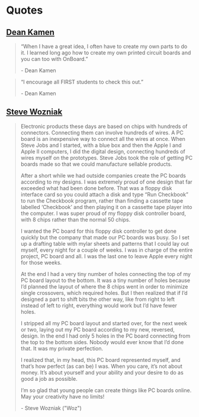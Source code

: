# Quotes

## [Dean Kamen](https://en.wikipedia.org/wiki/Dean_Kamen)

> “When I have a great idea, I often have to create my own parts to do it. I learned long ago how to create my own printed circuit boards and you can too with OnBoard.”
>
> \- Dean Kamen

> “I encourage all FIRST students to check this out.”
>
> \- Dean Kamen

## [Steve Wozniak](https://en.wikipedia.org/wiki/Steve_Wozniak)

> Electronic products these days are based on chips with hundreds of connectors. Connecting them can involve hundreds of wires. A PC board is an inexpensive way to connect all the wires at once. When Steve Jobs and I started, with a blue box and then the Apple I and Apple II computers, I did the digital design, connecting hundreds of wires myself on the prototypes. Steve Jobs took the role of getting PC boards made so that we could manufacture sellable products.
> 
> After a short while we had outside companies create the PC boards according to my designs. I was extremely proud of one design that far exceeded what had been done before. That was a floppy disk interface card so you could attach a disk and type “Run Checkbook” to run the Checkbook program, rather than finding a cassette tape labelled ‘Checkbook’ and then playing it on a cassette tape player into the computer. I was super proud of my floppy disk controller board, with 8 chips rather than the normal 50 chips.
> 
> I wanted the PC board for this floppy disk controller to get done quickly but the company that made our PC boards was busy. So I set up a drafting table with mylar sheets and patterns that I could lay out myself, every night for a couple of weeks. I was in charge of the entire project, PC board and all. I was the last one to leave Apple every night for those weeks.
> 
> At the end I had a very tiny number of holes connecting the top of my PC board layout to the bottom. It was a tiny number of holes because I’d planned the layout of where the 8 chips went in order to minimize single crossovers, which required holes. But I then realized that if I’d designed a part to shift bits the other way, like from right to left instead of left to right, everything would work but I’d have fewer holes.
> 
> I stripped all my PC board layout and started over, for the next week or two, laying out my PC board according to my new, reversed, design. In the end I had only 5 holes in the PC board connecting from the top to the bottom sides. Nobody would ever know that I’d done that. It was my private perfection.
> 
> I realized that, in my head, this PC board represented myself, and that’s how perfect (as can be) I was. When you care, it’s not about money. It’s about yourself and your ability and your desire to do as good a job as possible.
> 
> I’m so glad that young people can create things like PC boards online. May your creativity have no limits!
>
> \- Steve Wozniak ("Woz")
